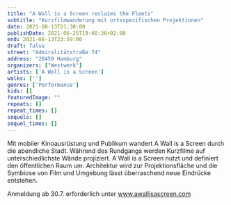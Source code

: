 ```yaml
---
title: "A Wall is a Screen reclaims the Fleets"
subtitle: "Kurzfilmwanderung mit ortsspezifischen Projektionen"
date: 2021-08-13T21:30:00
publishDate: 2021-06-25T19:40:36+02:00
end: 2021-08-13T23:59:00
draft: false
street: "Admiralitätstraße 74"
address: "20459 Hamburg"
organizers: ["Westwerk"]
artists: ['A Wall is a Screen']
walks: ['']
genres: ['Performance']
kids: []
featuredImage: ""
repeats: []
repeat_times: []
sequels: []
sequel_times: []
---
```


Mit mobiler Kinoausrüstung und Publikum wandert A Wall is a Screen durch die abendliche Stadt. Während des Rundgangs werden Kurzfilme auf unterschiedlichste Wände projiziert. A Wall is a Screen nutzt und definiert den öffentlichen Raum um: Architektur wird zur Projektionsfläche und die Symbiose von Film und Umgebung lässt überraschend neue Eindrücke entstehen.

Anmeldung ab 30.7. erforderlich unter www.awallisascreen.com